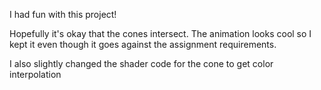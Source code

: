 I had fun with this project! 

Hopefully it's okay that the cones intersect. The animation looks cool so I kept it even though it goes against the assignment requirements.

I also slightly changed the shader code for the cone to get color interpolation